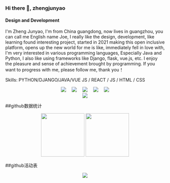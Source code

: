 ### Hi there 👋, zhengjunyao
#### Design and Development
I'm Zheng Junyao, I'm from China guangdong, now lives in guangzhou, you can call me English name Joe, I really like the design, development, like learning found interesting project, started in 2021 making this open inclusive platform, opens up the new world for me is like, immediately fell in love with, I'm very interested in various programming languages, Especially Java and Python, I also like using frameworks like Django, flask, vue.js, etc. I enjoy the pleasure and sense of achievement brought by programming. If you want to progress with me, please follow me, thank you！

Skills: PYTHON/DJANGO/JAVA/VUE JS / REACT / JS / HTML / CSS

<!-- 个人资料徽标 -->
<div align="center">
  <a href="https://zhengjunyao.top/"><img src="https://img.shields.io/badge/website-%E4%B8%AA%E4%BA%BA%E7%BD%91%E7%AB%99-blue"></a>&emsp;
  <a href="https://blog.csdn.net/weixin_50915462/"><img src="https://img.shields.io/badge/CSDN-%E5%8D%9A%E5%AE%A2-c32136"></a>&emsp;
  <a href="https://space.bilibili.com/172464171/"><img src="https://img.shields.io/badge/bilibili-B%E7%AB%99-ff69b4"></a>&emsp;
  <a href="https://www.zhihu.com/people/zheng-jun-yao-55/"><img src="https://img.shields.io/badge/zhihu-%E7%9F%A5%E4%B9%8E-blue"></a>&emsp;
 <!-- 访客数统计徽标 -->
<img src="https://visitor-badge.glitch.me/badge?page_id=noutinmountain" /></div>

<!-- GitHub奖杯🏆 -->
<div align="center"><img src="https://github-profile-trophy.vercel.app/?username=noutinmountain&theme=gruvbox&row=1&column=7&no-frame=true&no-bg=true" /></div>

##github数据统计
<!-- GitHub stats -->
<div align="center">
  <img height="137px" src="https://github-readme-stats.vercel.app/api?username=noutinmountain&show_icons=true&theme=radical" />
  <img height="137px" src="https://github-readme-stats.vercel.app/api/top-langs/?username=noutinmountain&layout=compact)](https://github.com/anuraghazra/github-readme-stats" />
</div>

##github活动表
<!-- GitHub Activity Graph -->
<div align="center"><img src="https://activity-graph.herokuapp.com/graph?username=noutinmountain&theme=xcode" /></div>


